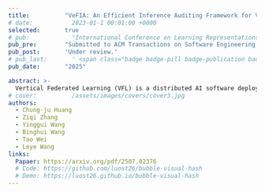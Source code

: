 ```yaml
---
title:          "VeFIA: An Efficient Inference Auditing Framework for Vertical Federated Collaborative Software"
# date:           2023-01-1 00:01:00 +0800
selected:       true
# pub:            "International Conference on Learning Representations (ICLR)"
pub_pre:        "Submitted to ACM Transactions on Software Engineering and Methodology"
pub_post:       'Under review.'
# pub_last:       ' <span class="badge badge-pill badge-publication badge-success">Spotlight</span>'
pub_date:       "2025"

abstract: >-
  Vertical Federated Learning (VFL) is a distributed AI software deployment mechanism for cross-silo collaboration without accessing participants' data. However, existing VFL work lacks a mechanism to audit the execution correctness of the inference software of the data party. To address this problem, we design a Vertical Federated Inference Auditing (VeFIA) framework. VeFIA helps the task party to audit whether the data party's inference software is executed as expected during large-scale inference without leaking the data privacy of the data party or introducing additional latency to the inference system. The core of VeFIA is that the task party can use the inference results from a framework with Trusted Execution Environments (TEE) and the coordinator to validate the correctness of the data party's computation results. VeFIA guarantees that, as long as the abnormal inference exceeds 5.4%, the task party can detect execution anomalies in the inference software with a probability of 99.99%, without incurring any additional online inference latency. VeFIA's random sampling validation achieves 100% positive predictive value, negative predictive value, and true positive rate in detecting abnormal inference. To the best of our knowledge, this is the first paper to discuss the correctness of inference software execution in VFL.
# cover:          /assets/images/covers/cover3.jpg
authors:
  - Chung-ju Huang
  - Ziqi Zhang
  - Yinggui Wang
  - Binghui Wang
  - Tao Wei
  - Leye Wang
links:
  Papaer: https://arxiv.org/pdf/2507.02376
  # Code: https://github.com/luost26/bubble-visual-hash
  # Demo: https://luost26.github.io/bubble-visual-hash
---
```

